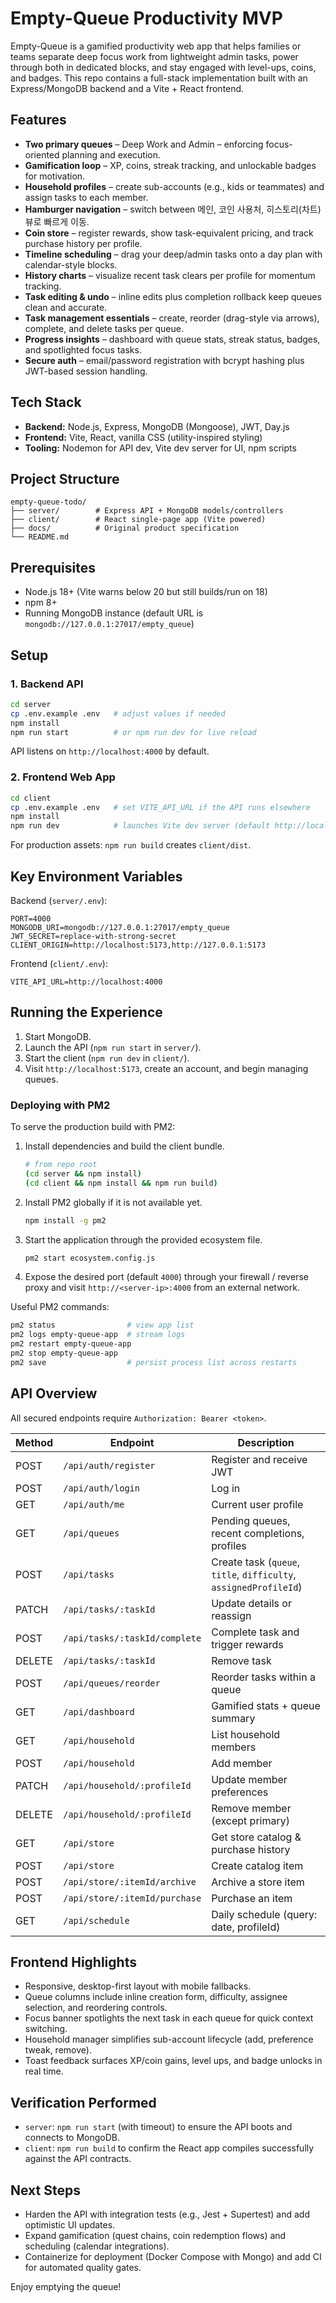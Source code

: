 # Empty-Queue Productivity MVP

Empty-Queue is a gamified productivity web app that helps families or teams separate deep focus work from lightweight admin tasks, power through both in dedicated blocks, and stay engaged with level-ups, coins, and badges. This repo contains a full-stack implementation built with an Express/MongoDB backend and a Vite + React frontend.

## Features

- **Two primary queues** – Deep Work and Admin – enforcing focus-oriented planning and execution.
- **Gamification loop** – XP, coins, streak tracking, and unlockable badges for motivation.
- **Household profiles** – create sub-accounts (e.g., kids or teammates) and assign tasks to each member.
- **Hamburger navigation** – switch between 메인, 코인 사용처, 히스토리(차트) 뷰로 빠르게 이동.
- **Coin store** – register rewards, show task-equivalent pricing, and track purchase history per profile.
- **Timeline scheduling** – drag your deep/admin tasks onto a day plan with calendar-style blocks.
- **History charts** – visualize recent task clears per profile for momentum tracking.
- **Task editing & undo** – inline edits plus completion rollback keep queues clean and accurate.
- **Task management essentials** – create, reorder (drag-style via arrows), complete, and delete tasks per queue.
- **Progress insights** – dashboard with queue stats, streak status, badges, and spotlighted focus tasks.
- **Secure auth** – email/password registration with bcrypt hashing plus JWT-based session handling.

## Tech Stack

- **Backend:** Node.js, Express, MongoDB (Mongoose), JWT, Day.js
- **Frontend:** Vite, React, vanilla CSS (utility-inspired styling)
- **Tooling:** Nodemon for API dev, Vite dev server for UI, npm scripts

## Project Structure

```
empty-queue-todo/
├── server/        # Express API + MongoDB models/controllers
├── client/        # React single-page app (Vite powered)
├── docs/          # Original product specification
└── README.md
```

## Prerequisites

- Node.js 18+ (Vite warns below 20 but still builds/run on 18)
- npm 8+
- Running MongoDB instance (default URL is `mongodb://127.0.0.1:27017/empty_queue`)

## Setup

### 1. Backend API

```bash
cd server
cp .env.example .env   # adjust values if needed
npm install
npm run start          # or npm run dev for live reload
```

API listens on `http://localhost:4000` by default.

### 2. Frontend Web App

```bash
cd client
cp .env.example .env   # set VITE_API_URL if the API runs elsewhere
npm install
npm run dev            # launches Vite dev server (default http://localhost:5173)
```

For production assets: `npm run build` creates `client/dist`.

## Key Environment Variables

Backend (`server/.env`):

```
PORT=4000
MONGODB_URI=mongodb://127.0.0.1:27017/empty_queue
JWT_SECRET=replace-with-strong-secret
CLIENT_ORIGIN=http://localhost:5173,http://127.0.0.1:5173
```

Frontend (`client/.env`):

```
VITE_API_URL=http://localhost:4000
```

## Running the Experience

1. Start MongoDB.
2. Launch the API (`npm run start` in `server/`).
3. Start the client (`npm run dev` in `client/`).
4. Visit `http://localhost:5173`, create an account, and begin managing queues.

### Deploying with PM2

To serve the production build with PM2:

1. Install dependencies and build the client bundle.

   ```bash
   # from repo root
   (cd server && npm install)
   (cd client && npm install && npm run build)
   ```

2. Install PM2 globally if it is not available yet.

   ```bash
   npm install -g pm2
   ```

3. Start the application through the provided ecosystem file.

   ```bash
   pm2 start ecosystem.config.js
   ```

4. Expose the desired port (default `4000`) through your firewall / reverse proxy and visit `http://<server-ip>:4000` from an external network.

Useful PM2 commands:

```bash
pm2 status                # view app list
pm2 logs empty-queue-app  # stream logs
pm2 restart empty-queue-app
pm2 stop empty-queue-app
pm2 save                  # persist process list across restarts
```

## API Overview

All secured endpoints require `Authorization: Bearer <token>`.

| Method | Endpoint                       | Description |
|--------|---------------------------------|-------------|
| POST   | `/api/auth/register`            | Register and receive JWT |
| POST   | `/api/auth/login`               | Log in |
| GET    | `/api/auth/me`                  | Current user profile |
| GET    | `/api/queues`                   | Pending queues, recent completions, profiles |
| POST   | `/api/tasks`                    | Create task (`queue`, `title`, `difficulty`, `assignedProfileId`) |
| PATCH  | `/api/tasks/:taskId`            | Update details or reassign |
| POST   | `/api/tasks/:taskId/complete`   | Complete task and trigger rewards |
| DELETE | `/api/tasks/:taskId`            | Remove task |
| POST   | `/api/queues/reorder`           | Reorder tasks within a queue |
| GET    | `/api/dashboard`                | Gamified stats + queue summary |
| GET    | `/api/household`                | List household members |
| POST   | `/api/household`                | Add member |
| PATCH  | `/api/household/:profileId`     | Update member preferences |
| DELETE | `/api/household/:profileId`     | Remove member (except primary) |
| GET    | `/api/store`                    | Get store catalog & purchase history |
| POST   | `/api/store`                    | Create catalog item |
| POST   | `/api/store/:itemId/archive`    | Archive a store item |
| POST   | `/api/store/:itemId/purchase`   | Purchase an item |
| GET    | `/api/schedule`                 | Daily schedule (query: date, profileId) |

## Frontend Highlights

- Responsive, desktop-first layout with mobile fallbacks.
- Queue columns include inline creation form, difficulty, assignee selection, and reordering controls.
- Focus banner spotlights the next task in each queue for quick context switching.
- Household manager simplifies sub-account lifecycle (add, preference tweak, remove).
- Toast feedback surfaces XP/coin gains, level ups, and badge unlocks in real time.

## Verification Performed

- `server`: `npm run start` (with timeout) to ensure the API boots and connects to MongoDB.
- `client`: `npm run build` to confirm the React app compiles successfully against the API contracts.

## Next Steps

- Harden the API with integration tests (e.g., Jest + Supertest) and add optimistic UI updates.
- Expand gamification (quest chains, coin redemption flows) and scheduling (calendar integrations).
- Containerize for deployment (Docker Compose with Mongo) and add CI for automated quality gates.

Enjoy emptying the queue!
